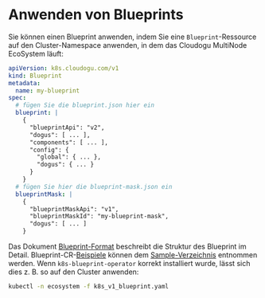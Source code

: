 # Anwenden von Blueprints

Sie können einen Blueprint anwenden, indem Sie eine `Blueprint`-Ressource auf den Cluster-Namespace anwenden, in dem das Cloudogu MultiNode EcoSystem läuft:

```yaml
apiVersion: k8s.cloudogu.com/v1
kind: Blueprint
metadata:
  name: my-blueprint
spec:
  # fügen Sie die blueprint.json hier ein
  blueprint: |
    {
      "blueprintApi": "v2",
      "dogus": [ ... ],
      "components": [ ... ],
      "config": {
        "global": { ... },
        "dogus": { ... }
      }
    }
  # fügen Sie hier die blueprint-mask.json ein
  blueprintMask: |
    {
      "blueprintMaskApi": "v1",
      "blueprintMaskId": "my-blueprint-mask",
      "dogus": [ ... ]
    }
```

Das Dokument [Blueprint-Format](./blueprint_format_de.md) beschreibt die Struktur des Blueprint im Detail.
Blueprint-CR-[Beispiele](../../samples/k8s_v1_blueprint.yaml) können dem [Sample-Verzeichnis](../../samples/) entnommen werden. Wenn `k8s-blueprint-operator` korrekt installiert wurde, lässt sich dies z. B. so auf den Cluster anwenden:

```bash
kubectl -n ecosystem -f k8s_v1_blueprint.yaml
```

